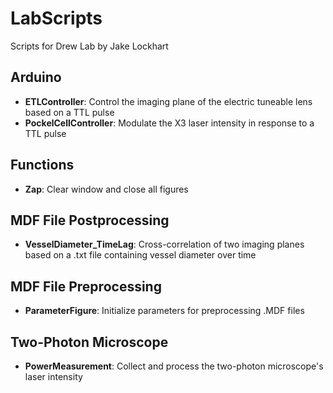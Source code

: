 # LabScripts
Scripts for Drew Lab by Jake Lockhart

## Arduino
- **ETLController**: Control the imaging plane of the electric tuneable lens based on a TTL pulse  
- **PockelCellController**: Modulate the X3 laser intensity in response to a TTL pulse  

## Functions
- **Zap**: Clear window and close all figures  

## MDF File Postprocessing
- **VesselDiameter_TimeLag**: Cross-correlation of two imaging planes based on a .txt file containing vessel diameter over time  

## MDF File Preprocessing
- **ParameterFigure**: Initialize parameters for preprocessing .MDF files  

## Two-Photon Microscope
- **PowerMeasurement**: Collect and process the two-photon microscope's laser intensity  
